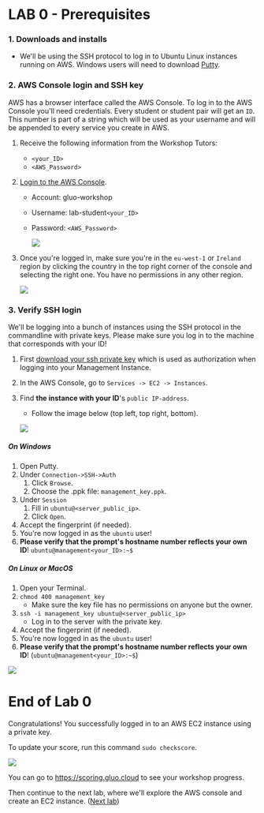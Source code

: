 # **LAB 0 - Prerequisites** #

### 1. Downloads and installs ###

* We'll be using the SSH protocol to log in to Ubuntu Linux instances running on AWS. Windows users will need to download [Putty](https://www.chiark.greenend.org.uk/~sgtatham/putty/latest.html).

### 2. AWS Console login and SSH key ###
AWS has a browser interface called the AWS Console. To log in to the AWS Console you'll need credentials. Every student or student pair will get an `ID`. This number is part of a string which will be used as your username and will be appended to every service you create in AWS.

1. Receive the following information from the Workshop Tutors:
    * `<your_ID>`
    * `<AWS_Password>`
1. [Login to the AWS Console](https://gluo-workshop.signin.aws.amazon.com/console).
    * Account: gluo-workshop
    * Username: lab-student`<your_ID>`
    * Password: `<AWS_Password>`

        ![](../Images/AWSConsoleLogin.png?raw=true)

1. Once you're logged in, make sure you're in the `eu-west-1` or `Ireland` region by clicking the country in the top right corner of the console and selecting the right one. You have no permissions in any other region.

    ![](../Images/AWSRegionSelection.png?raw=true)
    
### 3. Verify SSH login ###
We'll be logging into a bunch of instances using the SSH protocol in the commandline with private keys. 
Please make sure you log in to the machine that corresponds with your ID!

1. First [download your ssh private key](http://studentinfo.gluo.cloud/index.html) which is used as authorization when logging into your Management Instance.
1. In the AWS Console, go to `Services -> EC2 -> Instances`.
1. Find **the instance with your ID**'s `public IP-address`.
    * Follow the image below (top left, top right, bottom).
  
    ![](../Images/AWSGotoIntro.png?raw=true)

##### **On Windows**

1. Open Putty.
1. Under `Connection->SSH->Auth`
    1. Click `Browse`.
    1. Choose the .ppk file: `management_key.ppk`.
1. Under `Session`
    1. Fill in `ubuntu@<server_public_ip>`.
    1. Click `Open`.
1. Accept the fingerprint (if needed).
1. You're now logged in as the `ubuntu` user!
1. **Please verify that the prompt's hostname number reflects your own ID**! `ubuntu@management<your_ID>:~$`
      
##### **On Linux or MacOS**

1. Open your Terminal.
1. `chmod 400 management_key` 
    * Make sure the key file has no permissions on anyone but the owner.
1. `ssh -i management_key ubuntu@<server_public_ip>` 
    * Log in to the server with the private key.
1. Accept the fingerprint (if needed).
1. You're now logged in as the `ubuntu` user!
1. **Please verify that the prompt's hostname number reflects your own ID**! (`ubuntu@management<your_ID>:~$`)

![](../Images/SSHManagementLogin.png?raw=true)
    
# End of Lab 0
Congratulations! You successfully logged in to an AWS EC2 instance using a private key.

To update your score, run this command `sudo checkscore`.

![](../Images/EC2RunScoringScriptLab0.png?raw=true)

You can go to https://scoring.gluo.cloud to see your workshop progress.

Then continue to the next lab, where we'll explore the AWS console and create an EC2 instance. ([Next lab](../Lab%201%20-%20AWS%20Console%20and%20EC2))

